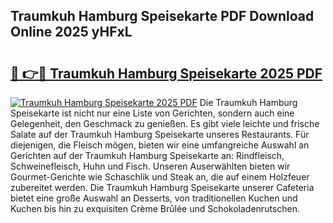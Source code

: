 ## Traumkuh Hamburg Speisekarte PDF Download Online 2025 yHFxL

# <h2><a href="http://gc8er9h.nevu.top/?p=Traumkuh+Hamburg+Speisekarte">🔗 👉🔴 Traumkuh Hamburg Speisekarte 2025 PDF</a></h2>

[![Traumkuh Hamburg Speisekarte 2025 PDF](https://i.imgur.com/dBaPXMq.png)](http://gc8er9h.nevu.top/?p=Traumkuh+Hamburg+Speisekarte)
Die Traumkuh Hamburg Speisekarte ist nicht nur eine Liste von Gerichten, sondern auch eine Gelegenheit, den Geschmack zu genießen. Es gibt viele leichte und frische Salate auf der Traumkuh Hamburg Speisekarte unseres Restaurants. Für diejenigen, die Fleisch mögen, bieten wir eine umfangreiche Auswahl an Gerichten auf der Traumkuh Hamburg Speisekarte an: Rindfleisch, Schweinefleisch, Huhn und Fisch. Unseren Auserwählten bieten wir Gourmet-Gerichte wie Schaschlik und Steak an, die auf einem Holzfeuer zubereitet werden. Die Traumkuh Hamburg Speisekarte unserer Cafeteria bietet eine große Auswahl an Desserts, von traditionellen Kuchen und Kuchen bis hin zu exquisiten Crème Brûlée und Schokoladenrutschen.
